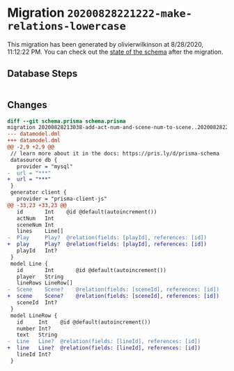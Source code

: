 # Migration `20200828221222-make-relations-lowercase`

This migration has been generated by olivierwilkinson at 8/28/2020, 11:12:22 PM.
You can check out the [state of the schema](./schema.prisma) after the migration.

## Database Steps

```sql

```

## Changes

```diff
diff --git schema.prisma schema.prisma
migration 20200828213038-add-act-num-and-scene-num-to-scene..20200828221222-make-relations-lowercase
--- datamodel.dml
+++ datamodel.dml
@@ -2,9 +2,9 @@
 // learn more about it in the docs: https://pris.ly/d/prisma-schema
 datasource db {
   provider = "mysql"
-  url = "***"
+  url = "***"
 }
 generator client {
   provider = "prisma-client-js"
@@ -33,23 +33,23 @@
   id       Int    @id @default(autoincrement())
   actNum   Int
   sceneNum Int
   lines    Line[]
-  Play     Play?  @relation(fields: [playId], references: [id])
+  play     Play?  @relation(fields: [playId], references: [id])
   playId   Int?
 }
 model Line {
   id       Int       @id @default(autoincrement())
   player   String
   lineRows LineRow[]
-  Scene    Scene?    @relation(fields: [sceneId], references: [id])
+  scene    Scene?    @relation(fields: [sceneId], references: [id])
   sceneId  Int?
 }
 model LineRow {
   id     Int    @id @default(autoincrement())
   number Int?
   text   String
-  Line   Line?  @relation(fields: [lineId], references: [id])
+  line   Line?  @relation(fields: [lineId], references: [id])
   lineId Int?
 }
```



